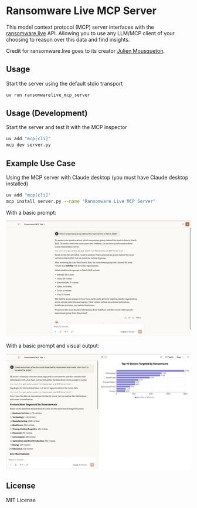 # Ransomware Live MCP Server

This model context protocol (MCP) server interfaces with the [ransomware.live](https://github.com/JMousqueton/api.ransomware.live) API. Allowing you to use any LLM/MCP client of your choosing to reason over this data and find insights.

Credit for ransomware.live goes to its creator [Julien Mousqueton](https://github.com/JMousqueton).

Usage
---
Start the server using the default stdio transport

```bash
uv run ransomwarelive_mcp_server
```

Usage (Development)
---
Start the server and test it with the MCP inspector

```bash
uv add "mcp[cli]"
mcp dev server.py
```

Example Use Case
---
Using the MCP server with Claude desktop (you must have Claude desktop installed)

```bash
uv add "mcp[cli]"
mcp install server.py --name "Ransomware Live MCP Server"
```

With a basic prompt:

![Claude desktop MCP test](./claude-desktop-mcp-test.png)

With a basic prompt and visual output:

![Claude desktop MCP test](./claude-desktop-mcp-test2.png)

License
---
MIT License